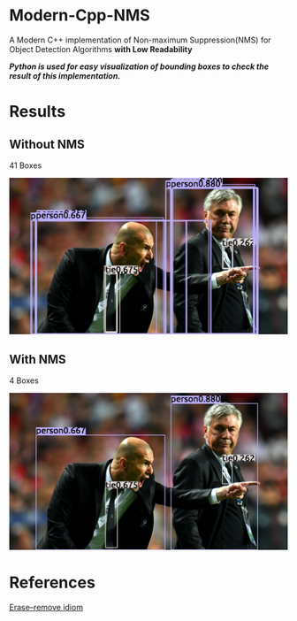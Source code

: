# Modern-Cpp-NMS

A Modern C++ implementation of Non-maximum Suppression(NMS) for Object Detection Algorithms **with Low Readability**

***Python is used for easy visualization of bounding boxes to check the result of this implementation.***

# Results

## Without NMS

41 Boxes

![img_with_boxes](./img_with_boxes.jpg)

## With NMS

4 Boxes

![img_with_boxes](./img_with_boxes_nms.jpg)

# References

[Erase–remove idiom](https://en.wikipedia.org/wiki/Erase%E2%80%93remove_idiom)
